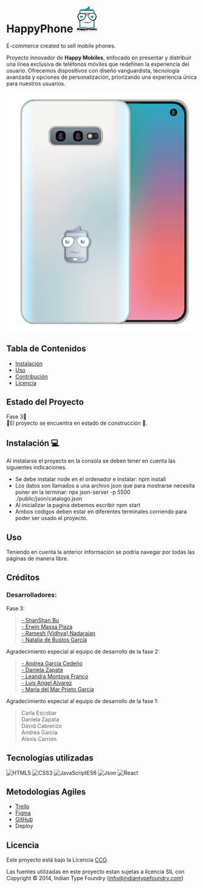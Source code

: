 # HappyPhone <img  src="./src/assets/logo.png" width="60" height="70">

E-commerce created to sell mobile phones.

Proyecto innovador de **Happy Mobiles**, enfocado en presentar y distribuir una línea exclusiva de teléfonos móviles que redefinen la experiencia del usuario. Ofrecemos dispositivos con diseño vanguardista, tecnología avanzada y opciones de personalización, priorizando una experiencia única para nuestros usuarios.

![imágen de un HappyPhone](./public/imgJson/happy.svg )

## Tabla de Contenidos

- [Instalación](#instalación)
- [Uso](#uso)
- [Contribución](#contribución)
- [Licencia](#licencia)

## Estado del Proyecto
Fase 3📲 </br>
🚧El proyecto se encuentra en estado de construcción 🚧.

## Instalación 💻

Al instalarse el proyecto en la consola se deben tener en cuenta las siguientes indicaciones. <br>
- Se debe instalar node en el ordenador e instalar: npm install
- Los datos son llamados a una archivo json que para mostrarse necesita poner en la terminar: npx json-server -p 5500 ./public/json/catalogo.json
- Al inicializar la pagina debemos escribir npm start
- Ambos codigos deben estar en diferentes terminales corriendo para poder ser usado el proyecto.

## Uso

Teniendo en cuenta la anterior información se podría navegar por todas las páginas de manera libre. 

## Créditos

### Desarrolladores:

Fase 3:</br>
><a href="https://www.linkedin.com/in/shanshan-bu/">- ShanShan Bu</a></br>
><a href="https://www.linkedin.com/in/erwin-massa-plaza-34275766/">- Erwin Massa Plaza</a></br>
><a href="https://www.linkedin.com/in/vidhya-nadarajan-06a340284/">- Ramesh (Vidhya) Nadarajan</a></br>
><a href="https://www.linkedin.com/in/natalia-de-bustos-garc%C3%ADa-5ba965298/">- Natalia de Bustos García</a></br>



Agradecimiento especial al equipo de desarrollo de la fase 2: </br>
><a href="https://www.linkedin.com/in/andrea-garc%C3%ADa-cede%C3%B1o-5467a15b/"> - Andrea García Cedeño</a></br>
><a href="https://www.linkedin.com/in/daniela-zapata-6104b760/">- Daniela Zapata</a></br>
><a href="https://www.linkedin.com/in/leandramontoya/">- Leandra Montoya Franco</a></br>
><a href="https://www.linkedin.com/in/luis-angel-alvarez/">- Luis Angel Alvarez</a></br>
><a href="https://www.linkedin.com/in/mar-prieto-garcia/">- María del Mar Prieto Garcia</a>

Agradecimiento especial al equipo de desarrollo de la fase 1:

> Carla Escobar</br>
> Daniela Zapata</br>
> David Cabrerizo</br>
> Andrea García</br>
> Alexis Carrión

## Tecnologías utilizadas

![HTML5](https://img.shields.io/badge/HTML-5-green) 
![CSS3](https://img.shields.io/badge/CSS-3-blue) 
![JavaScriptES6](https://img.shields.io/badge/JavaScript-ES6-orange) 
![Json](https://img.shields.io/badge/Json-purple)
![React](https://img.shields.io/badge/React%20-%2018.1%20-%20yellow)

## Metodologias Agiles
- <a href="https://trello.com/b/zwwRSk80/proyecto-7-ecommerce-en-react"> Trello </a> </br> 
- <a href="https://www.figma.com/file/hXMPqeTh2pwQkFuyW0OUR1/HappyPhone_v2.0-(Copy)?type=design&node-id=11%3A3&mode=design&t=4z7u88A7d95cwQfn-1"> Figma </a> </br>
- <a href="https://github.com/soyshan/proyecto7-HappyPhone">GitHub</a> </br>
- Deploy


## Licencia

Este proyecto está bajo la Licencia [CCO](LICENSE).

Las fuentes utilizadas en este proyecto estan sujetas a licencia SIL con Copyright &copy; 2014, Indian Type Foundry (info@indiantypefoundry.com)
